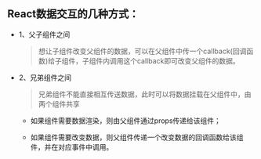 ## React数据交互的几种方式：

* 1、父子组件之间  
  
  > 想让子组件改变父组件的数据，可以在父组件中传一个callback(回调函数)给子组件，子组件内调用这个callback即可改变父组件的数据。
  
* 2、兄弟组件之间

  > 兄弟组件不能直接相互传送数据，此时可以将数据挂载在父组件中，由两个组件共享
  
  - 如果组件需要数据渲染，则由父组件通过props传递给该组件；
  
  - 如果组件需要改变数据，则父组件传递一个改变数据的回调函数给该组件，并在对应事件中调用。
